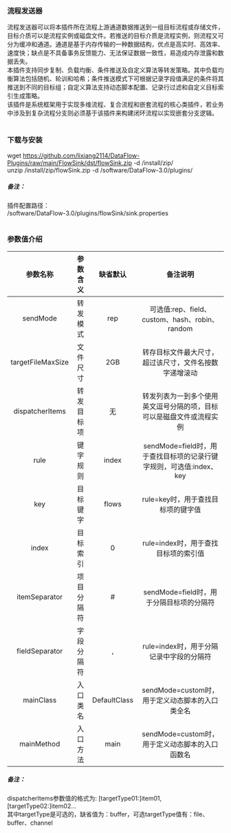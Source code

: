 ### 流程发送器  
流程发送器可以将本插件所在流程上游通道数据推送到一组目标流程或存储文件，目标介质可以是流程实例或磁盘文件。若推送的目标介质是流程实例，则流程又可分为缓冲和通道。通道是基于内存传输的一种数据结构，优点是高实时、高效率、速度快；缺点是不具备事务反馈能力、无法保证数据一致性，易造成内存泄露和数据丢失。  
本插件支持同步复制、负载均衡、条件推送及自定义算法等转发策略。其中负载均衡算法包括随机、轮训和哈希；条件推送模式下可根据记录字段值满足的条件将其推送到不同的目标组；自定义算法支持动态脚本配置、记录行过滤和自定义目标索引生成策略。  
该插件是系统框架用于实现多维流程、复合流程和嵌套流程的核心类插件，若业务中涉及到复杂流程分支则必须基于该插件来构建闭环流程以实现嵌套分支逻辑。  
​      

### 下载与安装  
wget https://github.com/lixiang2114/DataFlow-Plugins/raw/main/FlowSink/dst/flowSink.zip -d /install/zip/  
unzip  /install/zip/flowSink.zip -d /software/DataFlow-3.0/plugins/    

##### 备注：  
插件配置路径：  
 /software/DataFlow-3.0/plugins/flowSink/sink.properties  
​      

### 参数值介绍  
|参数名称|参数含义|缺省默认|备注说明|
|:-----:|:-------:|:-------:|:-------:|
|sendMode|转发模式|rep|可选值:rep、field、custom、hash、robin、random|
|targetFileMaxSize|文件尺寸|2GB|转存目标文件最大尺寸，超过该尺寸，文件名按数字递增滚动|
|dispatcherItems|转发目标项|无|转发列表为一到多个使用英文逗号分隔的项，目标可以是磁盘文件或流程实例|
|rule|键字规则|index|sendMode=field时，用于查找目标项的记录行键字规则，可选值:index、key|
|key|目标键字|flows|rule=key时，用于查找目标项的键字值|
|index|目标索引|0|rule=index时，用于查找目标项的索引值|
|itemSeparator|项目分隔符|#|sendMode=field时，用于分隔目标项的分隔符|
|fieldSeparator|字段分隔符|,|rule=index时，用于分隔记录中字段的分隔符|
|mainClass|入口类名|DefaultClass|sendMode=custom时，用于定义动态脚本的入口类全名|
|mainMethod|入口方法|main|sendMode=custom时，用于定义动态脚本的入口函数名|
##### 备注：  
dispatcherItems参数值的格式为:  [targetType01:]item01,[targetType02:]item02...  
其中targetType是可选的，缺省值为：buffer，可选targetType值有：file、buffer、channel